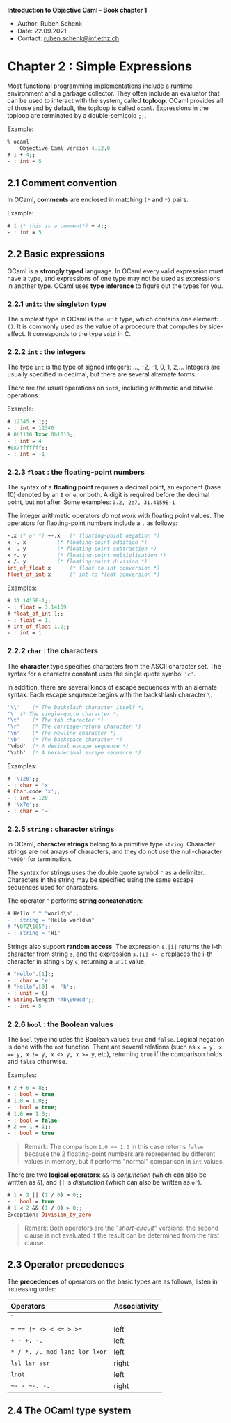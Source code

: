 **Introduction to Objective Caml - Book chapter 1**

- Author: Ruben Schenk
- Date: 22.09.2021
- Contact: ruben.schenk@inf.ethz.ch

# Chapter 2 : Simple Expressions

Most functional programming implementations include a runtime environment and a garbage collector. They often include an evaluator that can be used to interact with the system, called **toploop**. OCaml provides all of those and by default, the toploop is called `ocaml`. Expressions in the toploop are terminated by a double-semicolo `;;`.

Example:

```ocaml
% ocaml
	Objective Caml version 4.12.0
# 1 + 4;;
- : int = 5
```

## 2.1 Comment convention

In OCaml, **comments** are enclosed in matching `(*` and `*)` pairs.

Example:

```ocaml
# 1 (* this is a comment*) + 4;;
- : int = 5
```

## 2.2 Basic expressions

OCaml is a **strongly typed** language. In OCaml every valid expression must have a type, and expressions of one type may not be used as expressions in another type. OCaml uses **type inference** to figure out the types for you.

### 2.2.1 `unit`: the singleton type

The simplest type in OCaml is the `unit` type, which contains one element: `()`. It is commonly used as the value of a procedure that computes by side-effect. It corresponds to the type `void` in C.

### 2.2.2 `int` : the integers

The type `int` is the type of signed integers: ..., -2, -1, 0, 1, 2,... Integers are usually specified in decimal, but there are several alternate forms.

There are the usual operations on `int`s, including arithmetic and bitwise operations.

Example:

```ocaml
# 12345 + 1;;
- : int = 12346
# 0b1110 lxor 0b1010;;
- : int = 4
#0x7fffffff;;
- : int = -1
```

### 2.2.3 `float` : the floating-point numbers

The syntax of a **floating point** requires a decimal point, an exponent (base 10) denoted by an `E` or `e`, or both. A digit is required before the decimal point, but not after. Some examples: `0.2, 2e7, 31.4159E-1`

The integer arithmetic operators *do not work* with floating point values. The operators for flaoting-point numbers include a `.` as follows:

```ocaml
-.x (* or *) ~-.x	(* floating-point negation *)
x +. x			(* floating-point addition *)
x -. y			(* floating-point subtraction *)
x *. y			(* floating-point multiplication *)
x /. y			(* floating-point division *)
int_of_float x		(* float to int conversion *)
float_of_int x		(* int to float conversion *)
```

Examples:

```ocaml
# 31.1415E-1;;
- : float = 3.14159
# float_of_int 1;;
- : float = 1.
# int_of_float 1.2;;
- : int = 1
```

### 2.2.2 `char` : the characters

The **character** type specifies characters from the ASCII character set. The syntax for a character constant uses the single quote symbol `'c'`.

In addition, there are several kinds of escape sequences with an alernate syntax. Each escape sequence begins with the backshlash character `\`.

```ocaml
'\\'	(* The backslash character itself *)
'\'	(* The single-quote character *)
'\t'	(* The tab character *)
'\r'	(* The carriage-return character *)
'\n'	(* The newline character *)
'\b'	(* The backspace character *)
'\ddd'	(* A decimal escape sequence *)
'\xhh'	(* A hexadecimal escape sequence *)
```

Examples:

```ocaml
# '\120';;
- : char = 'x'
# Char.code 'x';;
- : int = 120
# '\x7e';;
- : char = '~'
```

### 2.2.5 `string` : character strings

In OCaml, **character strings** belong to a primitive type `string`. Character strings are not arrays of characters, and they do not use the null-character `'\000'` for termination.

The syntax for strings uses the double quote symbol `"` as a delimiter. Characters in the string may be specified using the same escape sequences used for characters.

The operator `^` performs **string concatenation**:

```ocaml
# Hello " ^ "world\n";;
- : string = "Hello world\n"
# "\072\105";;
- : string = "Hi"
```

Strings also support **random access**. The expression `s.[i]` returns the i-th character from string `s`, and the expression `s.[i] <- c` replaces the i-th character in string `s` by `c`, returning a `unit` value.

```ocaml
# "Hello".[1];;
- : char = 'e'
# "Hello".[0] <- 'h';;
- : unit = ()
# String.length "Ab\000cd";;
- : int = 5
```

### 2.2.6 `bool` : the Boolean values

The `bool` type includes the Boolean values `true` and `false`. Logical negation is done with the `not` function. There are several relations (such as `x = y, x == y, x != y, x <> y, x >= y`, etc), returning `true` if the comparison holds and `false` otherwise.

Examples:

```ocaml
# 2 + 6 = 8;;
- : bool = true
# 1.0 = 1.0;;
- : bool = true;
# 1.0 == 1.0;;
- : bool = false
# 2 == 1 + 1;;
- : bool = true
```

> Remark: The comparison `1.0 == 1.0` in this case returns `false` because the 2 floating-point numbers are represented by different values in memory, but it performs "normal" comparison in `int` values.

There are two **logical operators**: `&&` is *conjunction* (which can also be written as `&`), and `||` is *disjunction* (which can also be written as `or`).

```ocaml
# 1 < 2 || (1 / 0) > 0;;
- : bool = true
# 1 < 2 && (1 / 0) > 0;;
Exception: Division_by_zero
```

> Remark: Both operators are the "*short-circuit*" versions: the second clause is not evaluated if the result can be determined from the first clause.

## 2.3 Operator precedences

The **precedences** of operators on the basic types are as follows, listen in increasing order:

| Operators                     | Associativity |
| :---------------------------- | :------------ |
| `|| &&` 	       	        | left	        |
| `= == != <> < <= > >=`        | left          |
| `+ - +. -.`                   | left          |
| `* / *. /. mod land lor lxor` | left          |
| `lsl lsr asr`                 | right         |
| `lnot`                        | left          |
| `~- - ~-. -.`                 | right         |

## 2.4 The OCaml type system

























